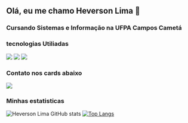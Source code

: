 ## Olá, eu me chamo Heverson Lima 👋

### Cursando Sistemas e Informação na UFPA Campos Cametá

### tecnologias Utiliadas
<div style: display="inline_block">
<img src = "https://img.shields.io/badge/JavaScript-F7DF1E?style=for-the-badge&logo=javascript&logoColor=black">
<img src="https://img.shields.io/badge/HTML5-E34F26?style=for-the-badge&logo=html5&logoColor=white">
<img src="https://img.shields.io/badge/CSS3-1572B6?style=for-the-badge&logo=css3&logoColor=white4">
</div>

### Contato nos cards abaixo

<a href="mailto: heversowlima5@gmail.com">
  <img src="https://img.shields.io/badge/Gmail-D14836?style=for-the-badge&logo=gmail&logoColor=white">
</a>

### Minhas estatisticas 

<div style: display="inline_block">
  
  ![Heverson Lima GitHub stats](https://github-readme-stats.vercel.app/api?username=Heveson5&show_icons=true&theme=white&locale=pt-br)
  [![Top Langs](https://github-readme-stats.vercel.app/api/top-langs/?username=Heveson5&layout=compact&locale=pt-br)](https://github.com/anuraghazra/github-readme-stats)
  
</div>
